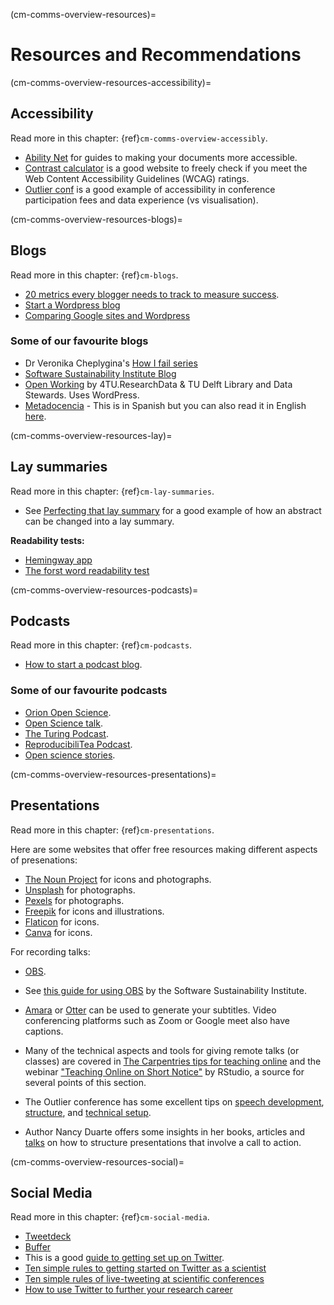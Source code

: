 (cm-comms-overview-resources)=
# Resources and Recommendations

(cm-comms-overview-resources-accessibility)=
## Accessibility

Read more in this chapter: {ref}`cm-comms-overview-accessibly`.

* [Ability Net](https://abilitynet.org.uk/) for guides to making your documents more accessible.
* [Contrast calculator](https://contrastchecker.com/) is a good website to freely check if you meet the Web Content Accessibility Guidelines (WCAG) ratings.
* [Outlier conf](https://www.outlierconf.com/) is a good example of accessibility in conference participation fees and data experience (vs visualisation).

(cm-comms-overview-resources-blogs)=
## Blogs

Read more in this chapter: {ref}`cm-blogs`.

* [20 metrics every blogger needs to track to measure success](https://www.dreamhost.com/blog/metrics-every-blogger-needs-to-track/).
* [Start a Wordpress blog](https://www.podcastinsights.com/start-a-wordpress-blog/)
* [Comparing Google sites and Wordpress](https://superbwebsitebuilders.com/google-sites-vs-wordpress)

### Some of our favourite blogs
* Dr Veronika Cheplygina's [How I fail series](https://veronikach.com/failure/)
* [Software Sustainability Institute Blog](https://www.software.ac.uk/blog)
* [Open Working](https://openworking.wordpress.com/) by 4TU.ResearchData & TU Delft Library and Data Stewards. Uses WordPress.
* [Metadocencia](https://metadocencia.netlify.app/post/) - This is in Spanish but you can also read it in English [here](https://metadocencia.netlify.app/en/post/).

(cm-comms-overview-resources-lay)=
## Lay summaries

Read more in this chapter: {ref}`cm-lay-summaries`.

* See  [Perfecting that lay summary](https://bitesizebio.com/10871/perfecting-that-lay-summary/) for a good example of how an abstract can be changed into a lay summary.

**Readability tests:**
* [Hemingway app](http://www.hemingwayapp.com/)
* [The forst word readability test](http://thefirstword.co.uk/readabilitytest/)


(cm-comms-overview-resources-podcasts)=
## Podcasts

Read more in this chapter: {ref}`cm-podcasts`.

* [How to start a podcast blog](https://www.podcastinsights.com/start-a-podcast/?gclid=CjwKCAiA9vOABhBfEiwATCi7GNV7zJl0tHaVkW-7DCjVdAwGa4q0vbaXB44xsSBHp7YBO8K6pH0syBoCVtUQAvD_BwE).

### Some of our favourite podcasts
* [Orion Open Science](https://www.orion-openscience.eu/publications/training-materials/201902/podcasts).
* [Open Science talk](https://soundcloud.com/opensciencetalk).
* [The Turing Podcast](https://www.turing.ac.uk/news/turing-podcast).
* [ReproducibiliTea Podcast](https://soundcloud.com/reproducibilitea).
* [Open science stories](https://podcasts.apple.com/gb/podcast/open-science-stories/id1547403532).

(cm-comms-overview-resources-presentations)=
## Presentations

Read more in this chapter: {ref}`cm-presentations`.

Here are some websites that offer free resources making different aspects of presenations:

* [The Noun Project](https://thenounproject.com) for icons and photographs.
* [Unsplash](https://unsplash.com) for photographs.
* [Pexels](https://www.pexels.com) for photographs.
* [Freepik](https://www.freepik.com/free-photos-vectors/english) for icons and illustrations.
* [Flaticon](https://www.flaticon.com/free-icons/english) for icons.
* [Canva](https://www.canva.com) for icons.

For recording talks:
* [OBS](https://obsproject.com).
* See [this guide for using OBS](https://software.ac.uk/fellowship-programme/2019/application-video-guide) by the Software Sustainability Institute.
* [Amara](https://amara.org) or [Otter](https://otter.ai/) can be used to generate your subtitles. Video conferencing platforms such as Zoom or Google meet also have captions.

* Many of the technical aspects and tools for giving remote talks (or classes) are covered in [The Carpentries tips for teaching online](https://carpentries.org/blog/2020/03/tips-for-teaching-online/) and the webinar ["Teaching Online on Short Notice"](https://rstd.io/teach-online-2020) by RStudio, a source for several points of this section.

* The Outlier conference has some excellent tips on [speech development](https://docs.google.com/presentation/d/1VltGZmwfFcqwJ_pMwNx-ECfhgtl0dhxYC99qM5xnV-U/), [structure](https://docs.google.com/presentation/d/1XyFdpqjlvXd_8kIl3dJFHhGTcywX0tayQtHXXYUi9DQ/), and [technical setup](https://https://docs.google.com/presentation/d/1ZLrVBs5Zt9_DDu2TYUN3CzsEr1WiMXbwj-AP5m9Rbhc/).

* Author Nancy Duarte offers some insights in her books, articles and [talks](https://://www.ted.com/talks/nancy_duarte_the_secret_structure_of_great_talks?) on how to structure presentations that involve a call to action.

(cm-comms-overview-resources-social)=
## Social Media

Read more in this chapter: {ref}`cm-social-media`.

* [Tweetdeck](https://tweetdeck.twitter.com/)
* [Buffer](https://buffer.com/)
* This is a good [guide to getting set up on Twitter](https://www.wired.com/story/how-to-setup-twitter-search-hashtag-and-login-help/).
* [Ten simple rules to getting started on Twitter as a scientist](https://journals.plos.org/ploscompbiol/article?id=10.1371/journal.pcbi.1007513)
* [Ten simple rules of live-tweeting at scientific conferences](https://journals.plos.org/ploscompbiol/article?id=10.1371/journal.pcbi.1003789)
* [How to use Twitter to further your research career](https://www.nature.com/articles/d41586-019-00535-w)
